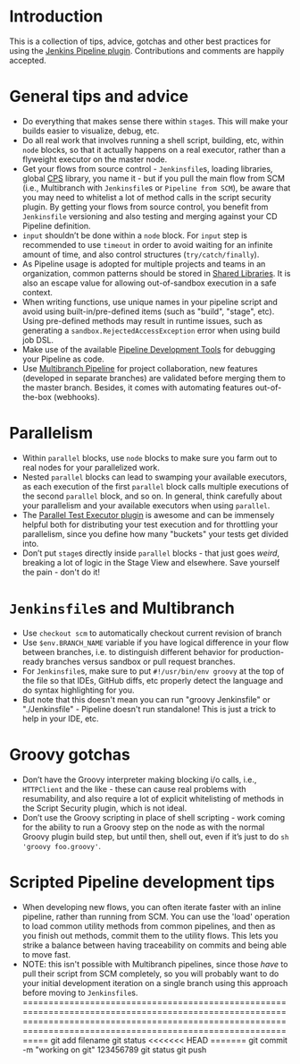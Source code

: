 # Introduction
This is a collection of tips, advice, gotchas and other best practices for using the [Jenkins Pipeline plugin](https://github.com/jenkinsci/workflow-plugin/blob/master/README.md). Contributions and comments are happily accepted.

# General tips and advice
* Do everything that makes sense there within `stage`s. This will make your builds easier to visualize, debug, etc.
* Do all real work that involves running a shell script, building, etc, within `node` blocks, so that it actually happens on a real executor, rather than a flyweight executor on the master node.
* Get your flows from source control - `Jenkinsfile`s, loading libraries, global [CPS](https://en.wikipedia.org/wiki/Continuation-passing_style) library, you name it - but if you pull the main flow from SCM (i.e., Multibranch with `Jenkinsfile`s or `Pipeline from SCM`), be aware that you may need to whitelist a lot of method calls in the script security plugin. By getting your flows from source control, you benefit from `Jenkinsfile` versioning and also testing and merging against your CD Pipeline definition.
* `input` shouldn’t be done within a `node` block. For `input` step is recommended to use `timeout` in order to avoid waiting for an infinite amount of time, and also control structures (`try/catch/finally`).
* As Pipeline usage is adopted for multiple projects and teams in an organization, common patterns should be stored in [Shared Libraries](https://jenkins.io/doc/book/pipeline/shared-libraries/). It is also an escape value for allowing out-of-sandbox execution in a safe context.
* When writing functions, use unique names in your pipeline script and avoid using built-in/pre-defined items (such as "build", "stage", etc).  Using pre-defined methods may result in runtime issues, such as generating a `sandbox.RejectedAccessException` error when using build job DSL. 
* Make use of the available [Pipeline Development Tools](https://jenkins.io/doc/book/pipeline/development/#pipeline-development-tools) for debugging your Pipeline as code.
* Use [Multibranch Pipeline](https://jenkins.io/doc/book/pipeline/multibranch/) for project collaboration, new features (developed in separate branches) are validated before merging them to the master branch. Besides, it comes with automating features out-of-the-box (webhooks).
 
# Parallelism
* Within `parallel` blocks, use `node` blocks to make sure you farm out to real nodes for your parallelized work.
* Nested `parallel` blocks can lead to swamping your available executors, as each execution of the first `parallel` block calls multiple executions of the second `parallel` block, and so on. In general, think carefully about your parallelism and your available executors when using `parallel`.
* The [Parallel Test Executor plugin](https://github.com/jenkinsci/parallel-test-executor-plugin) is awesome and can be immensely helpful both for distributing your test execution and for throttling your parallelism, since you define how many "buckets" your tests get divided into.
* Don’t put `stage`s directly inside `parallel` blocks - that just goes *weird*, breaking a lot of logic in the Stage View and elsewhere. Save yourself the pain - don't do it!

# `Jenkinsfile`s and Multibranch
* Use `checkout scm` to automatically checkout current revision of branch
* Use `$env.BRANCH_NAME` variable if you have logical difference in your flow between branches, i.e. to distinguish different behavior for production-ready branches versus sandbox or pull request branches.
* For `Jenkinsfile`s, make sure to put `#!/usr/bin/env groovy` at the top of the file so that IDEs, GitHub diffs, etc properly detect the language and do syntax highlighting for you.
 * But note that this doesn't mean you can run "groovy Jenkinsfile" or "./Jenkinsfile" - Pipeline doesn't run standalone! This is just a trick to help in your IDE, etc.

# Groovy gotchas
* Don’t have the Groovy interpreter making blocking i/o calls, i.e., `HTTPClient` and the like - these can cause real problems with resumability, and also require a lot of explicit whitelisting of methods in the Script Security plugin, which is not ideal.
* Don’t use the Groovy scripting in place of shell scripting - work coming for the ability to run a Groovy step on the node as with the normal Groovy plugin build step, but until then, shell out, even if it’s just to do `sh 'groovy foo.groovy'`.

# Scripted Pipeline development tips
* When developing new flows, you can often iterate faster with an inline pipeline, rather than running from SCM. You can use the 'load' operation to load common utility methods from common pipelines, and then as you finish out methods, commit them to the utility flows.  This lets you strike a balance between having traceability on commits and being able to move fast.
 * NOTE: this isn't possible with Multibranch pipelines, since those *have* to pull their script from SCM completely, so you will probably want to do your initial development iteration on a single branch using this approach before moving to `Jenkinsfile`s.
=================================================================================================================================================================================================================
git add filename
git status
<<<<<<< HEAD
=======
git commit -m "working on git"
123456789
git status
git push
